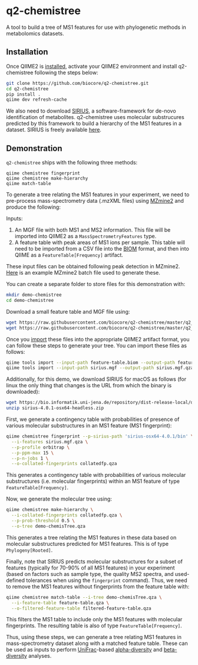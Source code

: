 # q2-chemistree

A tool to build a tree of MS1 features for use with phylogenetic methods in metabolomics datasets.

## Installation

Once QIIME2 is [installed](https://docs.qiime2.org/2018.2/install/), activate your QIIME2 environment and install q2-chemistree following the steps below:

```bash
git clone https://github.com/biocore/q2-chemistree.git
cd q2-chemistree
pip install .
qiime dev refresh-cache
```

We also need to download [SIRIUS](https://github.com/boecker-lab/sirius), a software-framework for de-novo identification of metabolites. q2-chemistree uses molecular substrucures predicted by this framework to build a hierarchy of the MS1 features in a dataset. SIRIUS is freely available [here](https://bio.informatik.uni-jena.de/software/sirius/).

## Demonstration

`q2-chemistree` ships with the following three methods:

```
qiime chemistree fingerprint
qiime chemistree make-hierarchy
qiime match-table
```

To generate a tree relating the MS1 features in your experiment, we need to pre-process mass-spectrometry data (.mzXML files) using [MZmine2](http://mzmine.github.io/) and produce the following:

Inputs:

1. An MGF file with both MS1 and MS2 information. This file will be imported into QIIME2 as a `MassSpectrometryFeatures` type.
2. A feature table with peak areas of MS1 ions per sample. This table will need to be imported from a CSV file into the [BIOM](http://biom-format.org/documentation/biom_conversion.html) format, and then into QIIME as a `FeatureTable[Frequency]` artifact.

These input files can be obtained following peak detection in MZmine2. [Here](https://raw.githubusercontent.com/biocore/q2-chemistree/master/q2_chemistree/demo/batchQE-MZmine-2.33.xml) is an example MZmine2 batch file used to generate these.

You can create a separate folder to store files for this demonstration with:

```bash
mkdir demo-chemistree
cd demo-chemistree
```

Download a small feature table and MGF file using:

```bash
wget https://raw.githubusercontent.com/biocore/q2-chemistree/master/q2_chemistree/demo/feature-table.biom
wget https://raw.githubusercontent.com/biocore/q2-chemistree/master/q2_chemistree/demo/sirius.mgf
```

Once you [import](https://docs.qiime2.org/2018.8/tutorials/importing/) these files into the appropriate QIIME2 artifact format, you can follow these steps to generate your tree. You can import these files as follows:

```bash
qiime tools import --input-path feature-table.biom --output-path feature-table.qza --type FeatureTable[Frequency]
qiime tools import --input-path sirius.mgf --output-path sirius.mgf.qza --type MassSpectrometryFeatures
```

Additionally, for this demo, we download SIRIUS for macOS as follows (for linux the only thing that changes is the URL from which the binary is downloaded):

```bash
wget https://bio.informatik.uni-jena.de/repository/dist-release-local/de/unijena/bioinf/ms/sirius/4.0.1/sirius-4.0.1-osx64-headless.zip
unzip sirius-4.0.1-osx64-headless.zip
```

First, we generate a contingency table with probabilities of presence of various molecular substructures in an MS1 feature (MS1 fingerprint):

```bash
qiime chemistree fingerprint --p-sirius-path 'sirius-osx64-4.0.1/bin' \
  --i-features sirius.mgf.qza \
  --p-profile orbitrap \
  --p-ppm-max 15 \
  --p-n-jobs 1 \
  --o-collated-fingerprints collatedfp.qza
```

This generates a contingency table with probabilities of various molecular substructures (i.e. molecular fingerprints) within an MS1 feature of type `FeatureTable[Frequency]`.

Now, we generate the molecular tree using:

```bash
qiime chemistree make-hierarchy \
  --i-collated-fingerprints collatedfp.qza \
  --p-prob-threshold 0.5 \
  --o-tree demo-chemisTree.qza
```

This generates a tree relating the MS1 features in these data based on molecular substructures predicted for MS1 features. This is of type `Phylogeny[Rooted]`.

Finally, note that SIRIUS predicts molecular substructures for a subset of features (typically for 70-90% of all MS1 features) in your experiment (based on factors such as sample type, the quality MS2 spectra, and used-defined tolerances when using the `fingerprint` command). Thus, we need to remove the MS1 features without fingerprints from the feature table with:

```bash
qiime chemistree match-table --i-tree demo-chemisTree.qza \
  --i-feature-table feature-table.qza \
  --o-filtered-feature-table filtered-feature-table.qza
```

This filters the MS1 table to include only the MS1 features with molecular fingerprints. The resulting table is also of type `FeatureTable[Frequency]`.

Thus, using these steps, we can generate a tree relating MS1 features in mass-spectrometry dataset along with a matched feature table. These can be used as inputs to perform [UniFrac](https://aem.asm.org/content/71/12/8228)-based [alpha-diversity](https://docs.qiime2.org/2018.8/plugins/available/diversity/alpha-phylogenetic/) and [beta-diversity](https://docs.qiime2.org/2018.8/plugins/available/diversity/beta-phylogenetic/) analyses.
